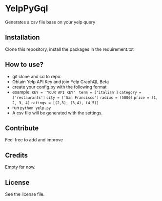 # YelpPyGql

Generates a csv file base on your yelp query

## Installation
Clone this repository, install the packages in the requirement.txt

## How to use?
- git clone and cd to repo.
- Obtain Yelp API Key and join Yelp GraphQL Beta
- create your config.py with the following format
- example:
`KEY = 'YOUR API KEY' `
`term = ['italian']`
`category = ['restaurants']`
`city = ['San Francisco']`
`radius = [5000]`
`price = [1, 2, 3, 4]`
`ratings = [(2,3), (3,4), (4,5)]`
- run `python yelp.py`
- A csv file will be generated with the settings.

## Contribute
Feel free to add and improve

## Credits
Empty for now.

## License
See the license file.
